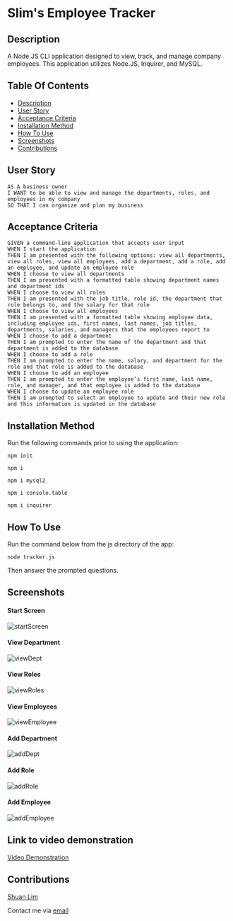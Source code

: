 # Slim's Employee Tracker

## Description

A Node.JS CLI application designed to view, track, and manage company employees.
This application utilizes Node.JS, Inquirer, and MySQL.

## Table Of Contents

- [Description](#description)
- [User Story](#user-story)
- [Acceptance Criteria](#acceptance-criteria)
- [Installation Method](#installation-method)
- [How To Use](#how-to-use)
- [Screenshots](#screenshots)
- [Contributions](#contributions)

## User Story

```
AS A business owner
I WANT to be able to view and manage the departments, roles, and employees in my company
SO THAT I can organize and plan my business
```

## Acceptance Criteria

```
GIVEN a command-line application that accepts user input
WHEN I start the application
THEN I am presented with the following options: view all departments, view all roles, view all employees, add a department, add a role, add an employee, and update an employee role
WHEN I choose to view all departments
THEN I am presented with a formatted table showing department names and department ids
WHEN I choose to view all roles
THEN I am presented with the job title, role id, the department that role belongs to, and the salary for that role
WHEN I choose to view all employees
THEN I am presented with a formatted table showing employee data, including employee ids, first names, last names, job titles, departments, salaries, and managers that the employees report to
WHEN I choose to add a department
THEN I am prompted to enter the name of the department and that department is added to the database
WHEN I choose to add a role
THEN I am prompted to enter the name, salary, and department for the role and that role is added to the database
WHEN I choose to add an employee
THEN I am prompted to enter the employee’s first name, last name, role, and manager, and that employee is added to the database
WHEN I choose to update an employee role
THEN I am prompted to select an employee to update and their new role and this information is updated in the database
```

## Installation Method

Run the following commands prior to using the application:

```
npm init
```

```
npm i
```

```
npm i mysql2
```

```
npm i console.table
```

```
npm i inquirer
```

## How To Use

Run the command below from the js directory of the app:

```
node tracker.js
```

Then answer the prompted questions.

## Screenshots

#### Start Screen

![startScreen](https://user-images.githubusercontent.com/79289373/166171841-4bfd488d-df45-48a3-8f13-69c594e55946.png)

#### View Department

![viewDept](https://user-images.githubusercontent.com/79289373/166171866-fabf9b9d-c03a-4da9-b97a-858729f522ce.png)

#### View Roles

![viewRoles](https://user-images.githubusercontent.com/79289373/166171888-28532deb-84b7-45df-9383-a696f84cf38b.png)

#### View Employees

![viewEmployee](https://user-images.githubusercontent.com/79289373/166172848-12b7718d-fb8a-4eb0-9134-1e26a5edfae7.png)

#### Add Department

![addDept](https://user-images.githubusercontent.com/79289373/166172001-c7253683-dc37-4a93-a598-1103e9ab5ff7.png)

#### Add Role

![addRole](https://user-images.githubusercontent.com/79289373/166171927-5b10ac22-f698-4294-9a9a-56457d4b7207.png)

#### Add Employee

![addEmployee](https://user-images.githubusercontent.com/79289373/166172034-8a2313fd-ee71-4052-8a20-690ab6afe3e6.png)

## Link to video demonstration

<a href='https://drive.google.com/file/d/1HmXARB_fRW87RIcYFkU3iM-YSy52u6BM/view'>Video Demonstration</a>

## Contributions

<a href='https://github.com/ShuanLim'>Shuan Lim</a>

Contact me via <a href='shuanmlim@gmail.com'>email</a>

